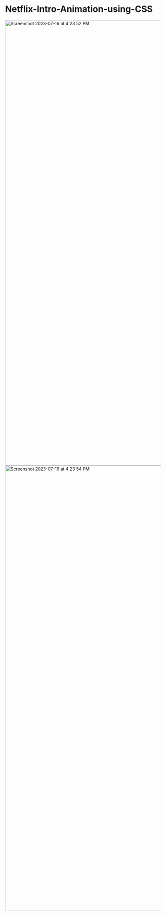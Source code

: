 # Netflix-Intro-Animation-using-CSS

<img width="1440" alt="Screenshot 2023-07-16 at 4 23 52 PM" src="https://github.com/shubhankardutta38/Netflix-Intro-Animation-using-CSS/assets/129721532/10d584da-d235-42ba-ad1b-256794d2bce7">
<img width="1440" alt="Screenshot 2023-07-16 at 4 23 54 PM" src="https://github.com/shubhankardutta38/Netflix-Intro-Animation-using-CSS/assets/129721532/2a7942a1-ffbc-437a-930a-4703d97b5c48">

